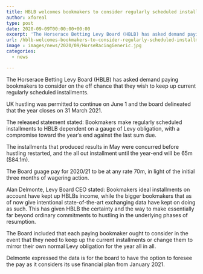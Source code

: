 ```yaml
---
title: HBLB welcomes bookmakers to consider regularly scheduled installments
author: xforeal 
type: post
date: 2020-09-09T00:00:00+00:00
excerpt: 'The Horserace Betting Levy Board (HBLB) has asked demand paying bookmakers to consider in the event that they wish to keep up current regularly scheduled payments '
url: /hblb-welcomes-bookmakers-to-consider-regularly-scheduled-installments/
image : images/news/2020/09/HorseRacingGeneric.jpg
categories:
  - news

---
```

The Horserace Betting Levy Board (HBLB) has asked demand paying bookmakers to consider on the off chance that they wish to keep up current regularly scheduled installments. 

UK hustling was permitted to continue on June 1 and the board delineated that the year closes on 31 March 2021.<span data-ccp-props="{" /> 

The <span data-contrast="auto">released </span><span data-contrast="auto">statement stated: Bookmakers make regularly scheduled installments to HBLB dependent on a gauge of Levy obligation, with a compromise toward the year&#8217;s end against the last sum due. </span>

The installments that produced results in May were concurred before hustling restarted, and the all out installment until the year-end will be 65m ($84.1m). 

The Board guage pay for 2020/21 to be at any rate 70m, in light of the initial three months of wagering action.<span data-ccp-props="{" /> 

Alan Delmonte, Levy Board CEO stated: Bookmakers ideal installments on account have kept up HBLBs income, while the bigger bookmakers that as of now give intentional state-of-the-art exchanging data have kept on doing as such. This has given HBLB the certainty and the way to make essentially far beyond ordinary commitments to hustling in the underlying phases of resumption.<span data-ccp-props="{" /> 

The Board included that each paying bookmaker ought to consider in the event that they need to keep up the current installments or change them to mirror their own normal Levy obligation for the year all in all. 

Delmonte expressed the data is for the board to have the option to foresee the pay as it considers its use financial plan from January 2021.<span data-ccp-props="{" />